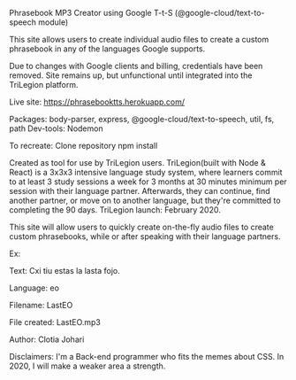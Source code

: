 Phrasebook MP3 Creator using Google T-t-S (@google-cloud/text-to-speech module)

This site allows users to create individual audio files to create a custom phrasebook in any of the languages Google supports. 

Due to changes with Google clients and billing, credentials have been removed. Site remains up, but unfunctional until integrated into the TriLegion platform.

Live site: https://phrasebooktts.herokuapp.com/

Packages: body-parser, express, @google-cloud/text-to-speech, util, fs, path
Dev-tools: Nodemon

To recreate: 
Clone repository
npm install

Created as tool for use by TriLegion users. TriLegion(built with Node & React) is a 3x3x3 intensive language study system, where learners commit to at least 3 study sessions a week for 3 months at 30 minutes minimum per session with their language partner. Afterwards, they can continue, find another partner, or move on to another language, but they're committed to completing the 90 days. 
TriLegion launch: February 2020. 

This site will allow users to quickly create on-the-fly audio files to create custom phrasebooks, while or after speaking with their language partners. 

Ex:

Text: Cxi tiu estas la lasta fojo.

Language: eo

Filename: LastEO

File created: LastEO.mp3

Author: Clotia Johari

Disclaimers: I'm a Back-end programmer who fits the memes about CSS. In 2020, I will make a weaker area a strength.


